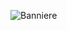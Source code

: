 ![Banniere](https://user-images.githubusercontent.com/42958833/226923107-3c13092b-83ce-4d74-8c64-a1c3a9cb0969.png)

